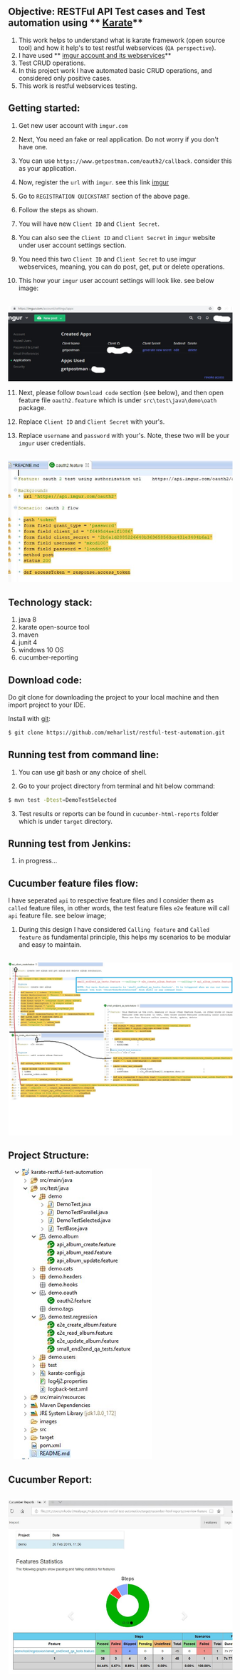 ## Objective: RESTFul API Test cases and Test automation using ** [Karate](https://github.com/intuit/karate#quickstart)**  



1. This work helps to understand what is karate framework (open source tool) and how it help's to test restful webservices (`QA perspective`).
2. I have used ** [imgur account and its webservices](https://imgur.com)**
3. Test CRUD operations. 
4. In this project work I have automated basic CRUD operations, and considered only positive cases.
5. This work is restful webservices testing.

Getting started:
----------------

1. Get new user account with `imgur.com`

2. Next, You need an fake or real application. Do not worry if you don't have one.

3. You can use `https://www.getpostman.com/oauth2/callback`. consider this as your application.

4. Now, register the `url` with `imgur`. see this link [imgur](https://apidocs.imgur.com/)

5. Go to `REGISTRATION QUICKSTART` section of the above page.

6. Follow the steps as shown.

7. You will have new `Client ID` and `Client Secret`.

8. You can also see the `Client ID` and `Client Secret` in `imgur` website under user account settings section.

9. You need this two `Client ID` and `Client Secret` to use imgur webservices, meaning, you can do post, get, put or delete operations.

10. This how your `imgur` user account settings will look like. see below image:


&nbsp;&nbsp;
![](images/imgur.jpg)


11. Next, please follow `Download code` section (see below), and then open feature file `oauth2.feature` which is under `src\test\java\demo\oath` package.

12. Replace `Client ID` and `Client Secret` with your's.

13. Replace `username` and `password` with your's. Note, these two will be your `imgur` user credentials.


&nbsp;&nbsp;
![](images/oauth.JPG)





Technology stack:
-----------------

1. java 8
2. karate open-source tool
3. maven
4. junit 4
5. windows 10 OS
6. cucumber-reporting


Download code:
---------------

Do git clone for downloading the project to your local machine and then import project to your IDE.

Install with [git](https://git-scm.com/downloads):
	
```sh
$ git clone https://github.com/meharlist/restful-test-automation.git
``` 


Running test from command line:
------------------------------

1. You can use git bash or any choice of shell.

2. Go to your project directory from terminal and hit below command:

```sh
$ mvn test -Dtest=DemoTestSelected
```

3. Test results or reports can be found in `cucumber-html-reports` folder which is under `target` directory.



Running test from Jenkins:
-------------------------------

1. in progress...


Cucumber feature files flow:
----------------------------

I have seperated `api` to respective feature files and I consider them as `called` feature files, in other words, the test feature files `e2e` feature will call
`api` feature file. see below image;

1. During this design I have considered `Calling feature` and `Called feature` as fundamental principle, this helps my scenarios to be modular and easy to maintain.

&nbsp;&nbsp;
![](images/big_pic.jpg)



Project Structure:
------------------

&nbsp;&nbsp;
![](images/project_Structure.JPG)


Cucumber Report:
----------------

&nbsp;&nbsp;
![](images/cucu.JPG)